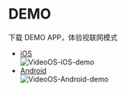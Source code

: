 # DEMO
下载 DEMO APP，体验视联网模式
* [iOS](https://fir.im/VideoOSDemo?openId=oGB0Cj7FFUK_KAiLIWF4coTszMH4)  
![VideoOS-iOS-demo](https://op-plat.videojj.com/os-saas/VideoOS-SDK-demo-iOS.png)
* [Android](https://fir.im/OSDemoAndroid?openId=oGB0Cj7FFUK_KAiLIWF4coTszMH4)  
![VideoOS-Android-demo](https://op-plat.videojj.com/os-saas/VideoOS-SDK-demo-Android.png)
